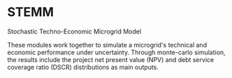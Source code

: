 # STEMM
Stochastic Techno-Economic Microgrid Model

These modules work together to simulate a microgrid's technical and economic performance under uncertainty. Through monte-carlo simulation, the results include the project net present value (NPV) and debt service coverage ratio (DSCR) distributions as main outputs.

